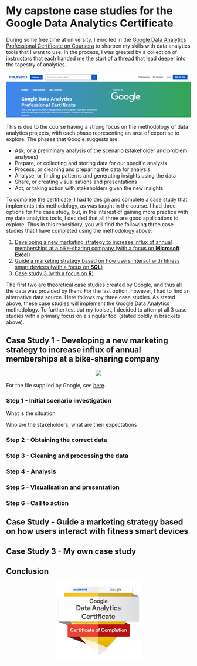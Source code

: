 # My capstone case studies for the Google Data Analytics Certificate

During some free time at university, I enrolled in the [Google Data Analytics Professional Certificate on Coursera](https://www.coursera.org/professional-certificates/google-data-analytics?utm_source=gg&utm_medium=sem&utm_campaign=15-GoogleDataAnalytics-ROW&utm_content=15-GoogleDataAnalytics-ROW&campaignid=12566515400&adgroupid=117869292845&device=c&keyword=google%20data%20certification&matchtype=b&network=g&devicemodel=&adpostion=&creativeid=507290840621&hide_mobile_promo&gclid=CjwKCAjwieuGBhAsEiwA1Ly_nW0b8kYk9covlwaMOn7AAHj-pwimBJu1BJoDXrcxvuykE_Vm3paHGRoCdfYQAvD_BwE) to sharpen my skills with data analytics tools that I want to use. In the process, I was greeted by a collection of instructors that each handed me the start of a thread that lead deeper into the tapestry of analytics. 

<p align="center">
  <img width="825" src="https://github.com/nuclearcheesecake/wickusgoogledataanalyticscertificate2021/blob/main/Misc/course.png">
</p>

This is due to the course having a strong focus on the methodology of data analytics projects, with each phase representing an area of expertise to explore. The phases that Google suggests are:

* Ask, or a preliminary analysis of the scenario (stakeholder and problem analyses)
* Prepare, or collecting and storing data for our specific analysis
* Process, or cleaning and preparing the data for analysis
* Analyse, or finding patterns and generating insights using the data
* Share, or creating visualisations and presentations
* Act, or taking action with stakeholders given the new insights

To complete the certificate, I had to design and complete a case study that implements this methodology, as was taught in the course. I had three options for the case study, but, in the interest of gaining more practice with my data analytics tools, I decided that all three are good applications to explore. Thus in this repositiory, you will find the following three case studies that I have completed using the methodology above:

1. [Developing a new marketing strategy to increase influx of annual memberships at a bike-sharing company (with a focus on **Microsoft Excel**)](#case1)
2. [Guide a marketing strategy based on how users interact with fitness smart devices (with a focus on **SQL**)](#case2)
3. [Case study 3 (with a focus on **R**)](#case3)

The first two are theoretical case studies created by Google, and thus all the data was provided by them. For the last option, however, I had to find an alternative data source. Here follows my three case studies. As stated above, these case studies will implement the Google Data Analytics methodology. To further test out my toolset, I decided to attempt all 3 case studies with a primary focus on a singular tool (stated boldly in brackets above).

<a name="case1"></a>
## Case Study 1 - Developing a new marketing strategy to increase influx of annual memberships at a bike-sharing company

<p align="center">
  <img width="310p" src="https://github.com/nuclearcheesecake/wickusgoogledataanalyticscertificate2021/blob/main/Misc/carl-nenzen-loven-igKjieyjcko-unsplash.jpg">
</p>

For the file supplied by Google, see [here](https://github.com/nuclearcheesecake/wickusgoogledataanalyticscertificate2021/blob/main/Case%20study%201/case1.pdf).
 
### Step 1 - Initial scenario investigation

What is the situation

Who are the stakeholders, what are their expectations


### Step 2 - Obtaining the correct data

### Step 3 - Cleaning and processing the data

### Step 4 - Analysis

### Step 5 - Visualisation and presentation

### Step 6 - Call to action

<a name="case2"></a>
## Case Study - Guide a marketing strategy based on how users interact with fitness smart devices

<a name="case3"></a>
## Case Study 3 - My own case study

## Conclusion

<p align="center">
  <img width="240p" src="https://github.com/nuclearcheesecake/wickusgoogledataanalyticscertificate2021/blob/main/Misc/badge.png">
</p>
